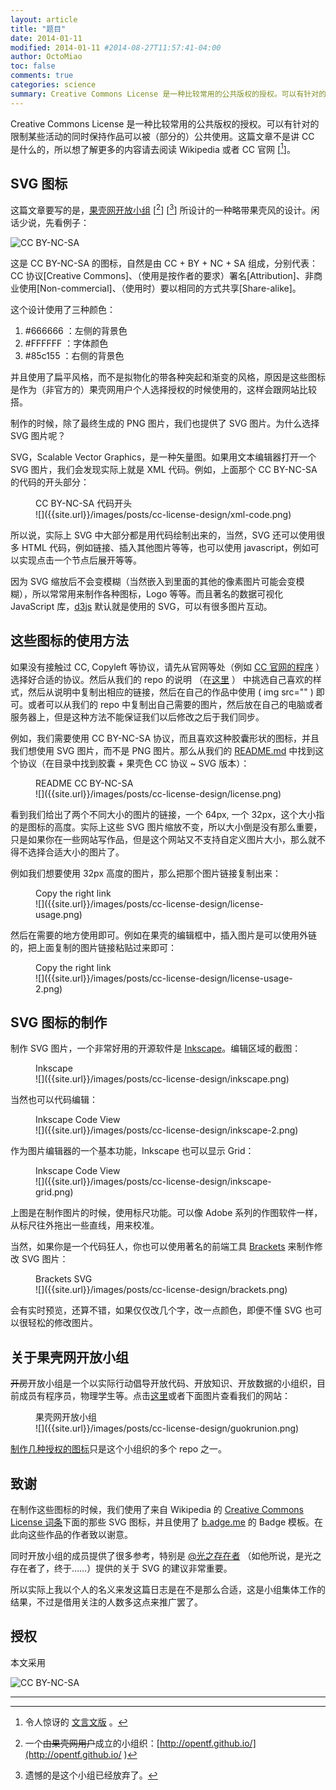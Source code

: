 ```yaml
---
layout: article
title: "题目"
date: 2014-01-11
modified: 2014-01-11 #2014-08-27T11:57:41-04:00
author: OctoMiao
toc: false
comments: true
categories: science
summary: Creative Commons License 是一种比较常用的公共版权的授权。可以有针对的限制某些活动的同时保持作品可以被（部分的）公共使用。
---
```





Creative Commons License 是一种比较常用的公共版权的授权。可以有针对的限制某些活动的同时保持作品可以被（部分的）公共使用。这篇文章不是讲 CC 是什么的，所以想了解更多的内容请去阅读 Wikipedia 或者 CC 官网 [[^1]]。



## SVG 图标

这篇文章要写的是，[果壳网开放小组](http://opentf.github.io/) [[^2]] [[^0]] 所设计的一种略带果壳风的设计。闲话少说，先看例子：

![CC BY-NC-SA](http://opentf.github.io/GuokrBadge/cc/gs/cc_byncsa.flat.guokr.svg)

这是 CC BY-NC-SA 的图标，自然是由 CC + BY + NC + SA 组成，分别代表：CC 协议[Creative Commons]、（使用是按作者的要求）署名[Attribution]、非商业使用[Non-commercial]、（使用时）要以相同的方式共享[Share-alike]。

这个设计使用了三种颜色：

1. #666666  ：左侧的背景色
2. #FFFFFF  ：字体颜色
3. #85c155  ：右侧的背景色

并且使用了扁平风格，而不是拟物化的带各种突起和渐变的风格，原因是这些图标是作为（非官方的）果壳网用户个人选择授权的时候使用的，这样会跟网站比较搭。

制作的时候，除了最终生成的 PNG 图片，我们也提供了 SVG 图片。为什么选择 SVG 图片呢？

SVG，Scalable Vector Graphics，是一种矢量图。如果用文本编辑器打开一个 SVG 图片，我们会发现实际上就是 XML 代码。例如，上面那个 CC BY-NC-SA 的代码的开头部分：


<figure markdown="1">
<figcaption>
CC BY-NC-SA 代码开头
</figcaption>
![]({{site.url}}/images/posts/cc-license-design/xml-code.png)
</figure>


所以说，实际上 SVG 中大部分都是用代码绘制出来的，当然，SVG 还可以使用很多 HTML 代码，例如链接、插入其他图片等等，也可以使用 javascript，例如可以实现点击一个节点后展开等等。

因为 SVG 缩放后不会变模糊（当然嵌入到里面的其他的像素图片可能会变模糊），所以常常用来制作各种图标，Logo 等等。而且著名的数据可视化 JavaScript 库，[d3js](http://d3js.org/) 默认就是使用的 SVG，可以有很多图片互动。


## 这些图标的使用方法

如果没有接触过 CC, Copyleft 等协议，请先从官网等处（例如 [CC 官网的程序](http://creativecommons.org/choose/?lang=zh) ）选择好合适的协议。然后从我们的 repo 的说明 （在[这里](https://github.com/opentf/GuokrBadge/blob/master/README.md) ） 中挑选自己喜欢的样式，然后从说明中复制出相应的链接，然后在自己的作品中使用 ( img src="" ) 即可。或者可以从我们的 repo 中复制出自己需要的图片，然后放在自己的电脑或者服务器上，但是这种方法不能保证我们以后修改之后于我们同步。

例如，我们需要使用 CC BY-NC-SA 协议，而且喜欢这种胶囊形状的图标，并且我们想使用 SVG 图片，而不是 PNG 图片。那么从我们的 [README.md](https://github.com/opentf/GuokrBadge/blob/master/README.md) 中找到这个协议（在目录中找到胶囊 + 果壳色 CC 协议 ~ SVG 版本）：

<figure markdown="1">
<figcaption>
README CC BY-NC-SA
</figcaption>
![]({{site.url}}/images/posts/cc-license-design/license.png)
</figure>


看到我们给出了两个不同大小的图片的链接，一个 64px, 一个 32px，这个大小指的是图标的高度。实际上这些 SVG 图片缩放不变，所以大小倒是没有那么重要，只是如果你在一些网站写作品，但是这个网站又不支持自定义图片大小，那么就不得不选择合适大小的图片了。

例如我们想要使用 32px 高度的图片，那么把那个图片链接复制出来：

<figure markdown="1">
<figcaption>
Copy the right link
</figcaption>
![]({{site.url}}/images/posts/cc-license-design/license-usage.png)
</figure>



然后在需要的地方使用即可。例如在果壳的编辑框中，插入图片是可以使用外链的，把上面复制的图片链接粘贴过来即可：

<figure markdown="1">
<figcaption>
Copy the right link
</figcaption>
![]({{site.url}}/images/posts/cc-license-design/license-usage-2.png)
</figure>

## SVG 图标的制作

制作 SVG 图片，一个非常好用的开源软件是 [Inkscape](http://inkscape.org)。编辑区域的截图：

<figure markdown="1">
<figcaption>
Inkscape
</figcaption>
![]({{site.url}}/images/posts/cc-license-design/inkscape.png)
</figure>



当然也可以代码编辑：

<figure markdown="1">
<figcaption>
Inkscape Code View
</figcaption>
![]({{site.url}}/images/posts/cc-license-design/inkscape-2.png)
</figure>

作为图片编辑器的一个基本功能，Inkscape 也可以显示 Grid：

<figure markdown="1">
<figcaption>
Inkscape Code View
</figcaption>
![]({{site.url}}/images/posts/cc-license-design/inkscape-grid.png)
</figure>


上图是在制作图片的时候，使用标尺功能。可以像 Adobe 系列的作图软件一样，从标尺往外拖出一些直线，用来校准。


当然，如果你是一个代码狂人，你也可以使用著名的前端工具 [Brackets](http://brackets.io/) 来制作修改 SVG 图片：

<figure markdown="1">
<figcaption>
Brackets SVG
</figcaption>
![]({{site.url}}/images/posts/cc-license-design/brackets.png)
</figure>



会有实时预览，还算不错，如果仅仅改几个字，改一点颜色，即便不懂 SVG 也可以很轻松的修改图片。


## 关于果壳网开放小组

<strike>开房</strike>开放小组是一个以实际行动倡导开放代码、开放知识、开放数据的小组织，目前成员有程序员，物理学生等。点击[这里](http://opentf.github.io/)或者下面图片查看我们的网站：

<figure markdown="1">
<figcaption>
果壳网开放小组
</figcaption>
![]({{site.url}}/images/posts/cc-license-design/guokrunion.png)
</figure>


<a href="https://github.com/opentf/GuokrBadge" target="_blank">制作几种授权的图标</a>只是这个小组织的多个 repo 之一。


## 致谢

在制作这些图标的时候，我们使用了来自 Wikipedia 的 [Creative Commons License 词条](http://en.wikipedia.org/wiki/Creative_Commons_license)下面的那些 SVG 图标，并且使用了 [b.adge.me](http://b.adge.me) 的 Badge 模板。在此向这些作品的作者致以谢意。

同时开放小组的成员提供了很多参考，特别是 [@光之存在者](http://www.guokr.com/i/1960596414/) （如他所说，是光之存在者了，终于……）提供的关于 SVG 的建议非常重要。

所以实际上我以个人的名义来发这篇日志是在不是那么合适，这是小组集体工作的结果，不过是借用关注的人数多这点来推广罢了。


## 授权

本文采用

![CC BY-NC-SA](https://raw.github.com/opentf/GuokrBadge/master/cc/gs/cc_byncsa.flat.guokr.32.png)



-----

[^0]: 遗憾的是这个小组已经放弃了。
[^1]: 令人惊讶的 [文言文版](http://zh-classical.wikipedia.org/wiki/%E5%89%B5%E6%84%8F%E5%85%AC%E7%94%A8%E6%8E%88%E6%AC%8A%E6%A2%9D%E6%AC%BE) 。
[^2]: 一个<strike>由果壳网用户</strike>成立的小组织：[http://opentf.github.io/](http://opentf.github.io/ )